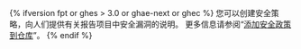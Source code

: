 {% ifversion fpt or ghes > 3.0 or ghae-next or ghec %}
您可以创建安全策略，向人们提供有关报告项目中安全漏洞的说明。 更多信息请参阅“[添加安全政策到仓库](/code-security/getting-started/adding-a-security-policy-to-your-repository)”。
{% endif %}
